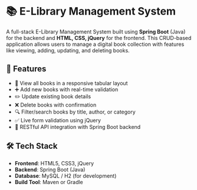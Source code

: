 # 📚 E-Library Management System

A full-stack E-Library Management System built using **Spring Boot** (Java) for the backend and **HTML, CSS, jQuery** for the frontend. This CRUD-based application allows users to manage a digital book collection with features like viewing, adding, updating, and deleting books.

## 🚀 Features

- 📖 View all books in a responsive tabular layout
- ➕ Add new books with real-time validation
- ✏️ Update existing book details
- ❌ Delete books with confirmation
- 🔍 Filter/search books by title, author, or category
- ✅ Live form validation using jQuery
- 🔗 RESTful API integration with Spring Boot backend

## 🛠 Tech Stack

- **Frontend**: HTML5, CSS3, jQuery
- **Backend**: Spring Boot (Java)
- **Database**: MySQL / H2 (for development)
- **Build Tool**: Maven or Gradle




